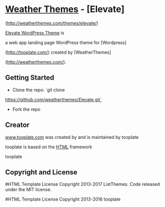 # [Weather Themes](http://weatherthemes.com/) - [Elevate]

(http://weatherthemes.com/themes/elevate/)

[Elevate WordPress Theme](http://weatherthemes.com/themes/elevate/) is 

a web app landing page WordPress theme for [Wordpress]

(http://tooplate.com/) created by [WeatherThemes]

(http://weatherthemes.com/).

## Getting Started

* Clone the repo: `git clone 

https://github.com/weatherthemes/Elevate.git`
* Fork the repo

## Creator

www.tooplate.com was created by and is maintained by tooplate



tooplate is based on the [HTML](http://tooplate.com/) framework 

tooplate
## Copyright and License

#HTML Template License
Copyright 2013-2017 ListThemes. Code released under the  MIT license.

#HTML Template License
Copyright 2013-2016 tooplate